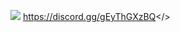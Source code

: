 ![](https://cdn.discordapp.com/attachments/1127744068693282877/1130714295466995783/MOTD-MORDHAU-2.png)                         <a id="FRENCH DISCORD">https://discord.gg/gEyThGXzBQ</>
